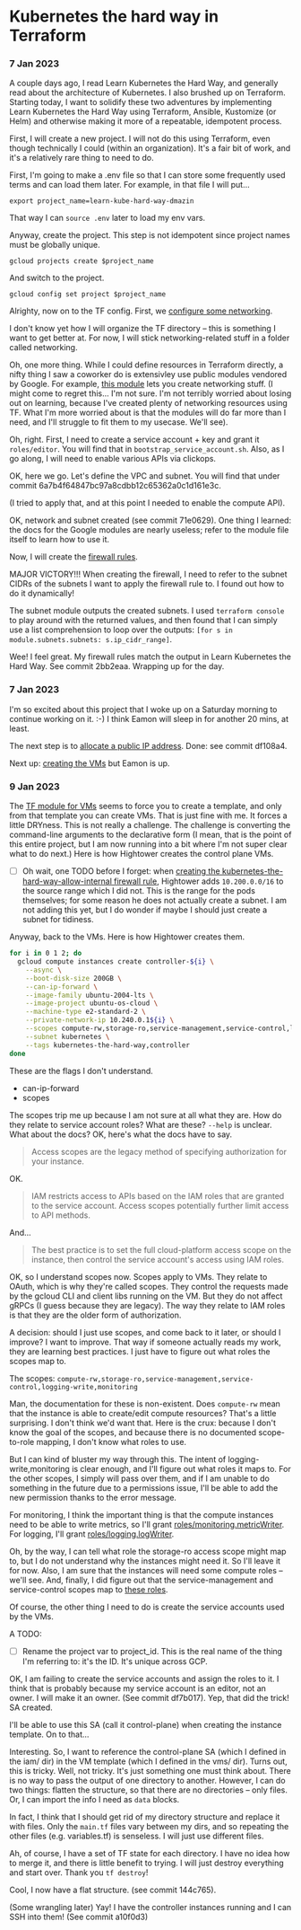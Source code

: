 # Kubernetes the hard way in Terraform
### 7 Jan 2023
A couple days ago, I read Learn Kubernetes the Hard Way, and generally read about the architecture of Kubernetes. I also brushed up on Terraform. Starting today, I want to solidify these two adventures by implementing Learn Kubernetes the Hard Way using Terraform, Ansible, Kustomize (or Helm) and otherwise making it more of a repeatable, idempotent process.

First, I will create a new project. I will not do this using Terraform, even though technically I could (within an organization). It's a fair bit of work, and it's a relatively rare thing to need to do.

First, I'm going to make a .env file so that I can store some frequently used terms and can load them later. For example, in that file I will put...

```
export project_name=learn-kube-hard-way-dmazin
```

That way I can `source .env` later to load my env vars.

Anyway, create the project. This step is not idempotent since project names must be globally unique.
    
```
gcloud projects create $project_name
```

And switch to the project.
```
gcloud config set project $project_name
```

Alrighty, now on to the TF config. First, we [configure some networking](https://github.com/kelseyhightower/kubernetes-the-hard-way/blob/master/docs/03-compute-resources.md#virtual-private-cloud-network).

I don't know yet how I will organize the TF directory – this is something I want to get better at. For now, I will stick networking-related stuff in a folder called networking.

Oh, one more thing. While I could define resources in Terraform directly, a nifty thing I saw a coworker do is extensivley use public modules vendored by Google. For example, [this module](https://registry.terraform.io/modules/terraform-google-modules/network/google/latest) lets you create networking stuff. (I might come to regret this... I'm not sure. I'm not terribly worried about losing out on learning, because I've created plenty of networking resources using TF. What I'm more worried about is that the modules will do far more than I need, and I'll struggle to fit them to my usecase. We'll see).

Oh, right. First, I need to create a service account + key and grant it `roles/editor`. You will find that in `bootstrap_service_account.sh`. Also, as I go along, I will need to enable various APIs via clickops.

OK, here we go. Let's define the VPC and subnet. You will find that under commit 6a7b4f64847bc97a8cdbb12c65362a0c1d161e3c.

(I tried to apply that, and at this point I needed to enable the compute API).

OK, network and subnet created (see commit 71e0629). One thing I learned: the docs for the Google modules are nearly useless; refer to the module file itself to learn how to use it.

Now, I will create the [firewall rules](https://github.com/kelseyhightower/kubernetes-the-hard-way/blob/master/docs/03-compute-resources.md#firewall-rules).

MAJOR VICTORY!!! When creating the firewall, I need to refer to the subnet CIDRs of the subnets I want to apply the firewall rule to. I found out how to do it dynamically!

The subnet module outputs the created subnets. I used `terraform console` to play around with the returned values, and then found that I can simply use a list comprehension to loop over the outputs: `[for s in module.subnets.subnets: s.ip_cidr_range]`.

Wee! I feel great. My firewall rules match the output in Learn Kubernetes the Hard Way. See commit 2bb2eaa. Wrapping up for the day.

### 7 Jan 2023
I'm so excited about this project that I woke up on a Saturday morning to continue working on it. :-) I think Eamon will sleep in for another 20 mins, at least.

The next step is to [allocate a public IP address](https://github.com/kelseyhightower/kubernetes-the-hard-way/blob/master/docs/03-compute-resources.md#kubernetes-public-ip-address). Done: see commit df108a4.

Next up: [creating the VMs](https://github.com/kelseyhightower/kubernetes-the-hard-way/blob/master/docs/03-compute-resources.md#compute-instances) but Eamon is up.


### 9 Jan 2023
The [TF module for VMs](https://github.com/terraform-google-modules/terraform-google-vm/tree/master/modules/compute_instance) seems to force you to create a template, and only from that template you can create VMs. That is just fine with me. It forces a little DRYness. This is not really a challenge. The challenge is converting the command-line arguments to the declarative form (I mean, that is the point of this entire project, but I am now running into a bit where I'm not super clear what to do next.) Here is how Hightower creates the control plane VMs.

- [ ] Oh wait, one TODO before I forget: when [creating the kubernetes-the-hard-way-allow-internal firewall rule](https://github.com/kelseyhightower/kubernetes-the-hard-way/blob/master/docs/03-compute-resources.md#firewall-rules), Hightower adds `10.200.0.0/16` to the source range which I did not. This is the range for the pods themselves; for some reason he does not actually create a subnet. I am not adding this yet, but I do wonder if maybe I should just create a subnet for tidiness.

Anyway, back to the VMs. Here is how Hightower creates them.
```bash
for i in 0 1 2; do
  gcloud compute instances create controller-${i} \
    --async \
    --boot-disk-size 200GB \
    --can-ip-forward \
    --image-family ubuntu-2004-lts \
    --image-project ubuntu-os-cloud \
    --machine-type e2-standard-2 \
    --private-network-ip 10.240.0.1${i} \
    --scopes compute-rw,storage-ro,service-management,service-control,logging-write,monitoring \
    --subnet kubernetes \
    --tags kubernetes-the-hard-way,controller
done
```

These are the flags I don't understand.
- can-ip-forward
- scopes

The scopes trip me up because I am not sure at all what they are. How do they relate to service account roles? What are these? `--help` is unclear. What about the docs? OK, here's what the docs have to say.
> Access scopes are the legacy method of specifying authorization for your instance.

OK.

> IAM restricts access to APIs based on the IAM roles that are granted to the service account.
> Access scopes potentially further limit access to API methods.

And...

> The best practice is to set the full cloud-platform access scope on the instance, then control the service account's access using IAM roles.

OK, so I understand scopes now. Scopes apply to VMs. They relate to OAuth, which is why they're called scopes. They control the requests made by the gcloud CLI and client libs running on the VM. But they do not affect gRPCs (I guess because they are legacy). The way they relate to IAM roles is that they are the older form of authorization.

A decision: should I just use scopes, and come back to it later, or should I improve? I want to improve. That way if someone actually reads my work, they are learning best practices. I just have to figure out what roles the scopes map to.

The scopes: `compute-rw,storage-ro,service-management,service-control,logging-write,monitoring`

Man, the documentation for these is non-existent. Does `compute-rw` mean that the instance is able to create/edit compute resources? That's a little surprising. I don't think we'd want that. Here is the crux: because I don't know the goal of the scopes, and because there is no documented scope-to-role mapping, I don't know what roles to use.

But I can kind of bluster my way through this. The intent of logging-write,monitoring is clear enough, and I'll figure out what roles it maps to. For the other scopes, I simply will pass over them, and if I am unable to do something in the future due to a permissions issue, I'll be able to add the new permission thanks to the error message.

For monitoring, I think the important thing is that the compute instances need to be able to write metrics, so I'll grant [roles/monitoring.metricWriter](https://cloud.google.com/iam/docs/understanding-roles#monitoring.metricWriter). For logging, I'll grant [roles/logging.logWriter](https://cloud.google.com/iam/docs/understanding-roles#logging.logWriter).

Oh, by the way, I can tell what role the storage-ro access scope might map to, but I do not understand why the instances might need it. So I'll leave it for now. Also, I am sure that the instances will need some compute roles – we'll see. And, finally, I did figure out that the service-management and service-control scopes map to [these roles](https://cloud.google.com/service-infrastructure/docs/service-management/access-control).

Of course, the other thing I need to do is create the service accounts used by the VMs.

A TODO:
- [ ] Rename the project var to project_id. This is the real name of the thing I'm referring to: it's the ID. It's unique across GCP.

OK, I am failing to create the service accounts and assign the roles to it. I think that is probably because my service account is an editor, not an owner. I will make it an owner. (See commit df7b017). Yep, that did the trick! SA created.

I'll be able to use this SA (call it control-plane) when creating the instance template. On to that...

Interesting. So, I want to reference the control-plane SA (which I defined in the iam/ dir) in the VM template (which I defined in the vms/ dir). Turns out, this is tricky. Well, not tricky. It's just something one must think about. There is no way to pass the output of one directory to another. However, I can do two things: flatten the structure, so that there are no directories – only files. Or, I can import the info I need as `data` blocks.

In fact, I think that I should get rid of my directory structure and replace it with files. Only the `main.tf` files vary between my dirs, and so repeating the other files (e.g. variables.tf) is senseless. I will just use different files.

Ah, of course, I have a set of TF state for each directory. I have no idea how to merge it, and there is little benefit to trying. I will just destroy everything and start over. Thank you `tf destroy`!

Cool, I now have a flat structure. (see commit 144c765).

(Some wrangling later) Yay! I have the controller instances running and I can SSH into them! (See commit a10f0d3)